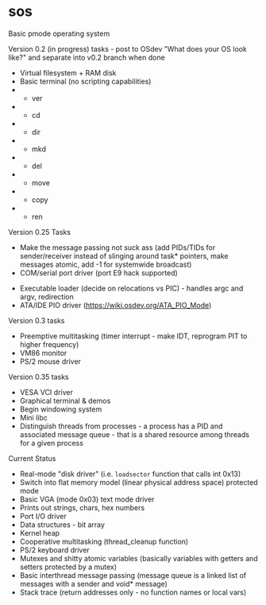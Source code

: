 # sos
Basic pmode operating system

Version 0.2 (in progress) tasks - post to OSdev "What does your OS look like?" and separate into v0.2 branch when done
* Virtual filesystem + RAM disk
* Basic terminal (no scripting capabilities)
* * ver
* * cd
* * dir
* * mkd
* * del
* * move
* * copy
* * ren

Version 0.25 Tasks
* Make the message passing not suck ass (add PIDs/TIDs for sender/receiver instead of slinging around task* pointers, make messages atomic, add -1 for systemwide broadcast)
* COM/serial port driver (port E9 hack supported)
- Executable loader (decide on relocations vs PIC) - handles argc and argv, redirection
- ATA/IDE PIO driver (https://wiki.osdev.org/ATA_PIO_Mode)

Version 0.3 tasks
* Preemptive multitasking (timer interrupt - make IDT, reprogram PIT to higher frequency)
* VM86 monitor
* PS/2 mouse driver

Version 0.35 tasks
* VESA VCI driver
* Graphical terminal & demos
* Begin windowing system
* Mini libc
* Distinguish threads from processes - a process has a PID and associated message queue - that is a shared resource among threads for a given process

Current Status
* Real-mode "disk driver" (i.e. `loadsector` function that calls int 0x13)
* Switch into flat memory model (linear physical address space) protected mode
* Basic VGA (mode 0x03) text mode driver
* Prints out strings, chars, hex numbers
* Port I/O driver
* Data structures - bit array
* Kernel heap
* Cooperative multitasking (thread_cleanup function)
* PS/2 keyboard driver
* Mutexes and shitty atomic variables (basically variables with getters and setters protected by a mutex)
* Basic interthread message passing (message queue is a linked list of messages with a sender and void* message)
* Stack trace (return addresses only - no function names or local vars)
